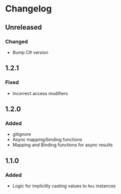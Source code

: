 # Changelog

## Unreleased

### Changed

- Bump C# version

## 1.2.1

### Fixed

- Incorrect access modifiers

## 1.2.0

### Added

- gitignore
- Async mapping/binding functions
- Mapping and Binding functions for async results

## 1.1.0

### Added

- Logic for implicitly casting values to `Res` instances
